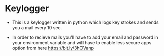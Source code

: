 # Keylogger

* This is a keylogger written in python which logs key strokes and sends you a mail every 10 sec.

* In order to recieve mails you'll have to add your email and password in your environment variable and will have to enable less secure apps option from here https://bit.ly/3hOVanp 


